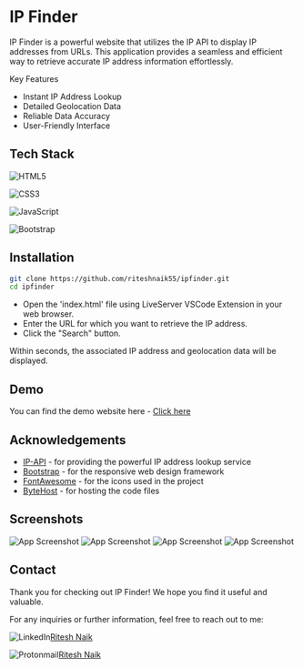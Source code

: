 
# IP Finder

IP Finder is a powerful website that utilizes the IP API to display IP addresses from URLs. This application provides a seamless and efficient way to retrieve accurate IP address information effortlessly.

Key Features
- Instant IP Address Lookup
- Detailed Geolocation Data
- Reliable Data Accuracy
- User-Friendly Interface





## Tech Stack

![HTML5](https://img.shields.io/badge/html5-%23E34F26.svg?style=for-the-badge&logo=html5&logoColor=white) 

![CSS3](https://img.shields.io/badge/css3-%231572B6.svg?style=for-the-badge&logo=css3&logoColor=white)

![JavaScript](https://img.shields.io/badge/javascript-%23323330.svg?style=for-the-badge&logo=javascript&logoColor=%23F7DF1E)

![Bootstrap](https://img.shields.io/badge/bootstrap-%238511FA.svg?style=for-the-badge&logo=bootstrap&logoColor=white)


## Installation

```bash
git clone https://github.com/riteshnaik55/ipfinder.git
cd ipfinder
```
 - Open the 'index.html' file using LiveServer VSCode Extension in your web browser.
 - Enter the URL for which you want to retrieve the IP address.
 - Click the "Search" button.
 
Within seconds, the associated IP address and geolocation data will be displayed.

## Demo

You can find the demo website here - [Click here](http://ipfinder.html-5.me/) 


## Acknowledgements

 - [IP-API](https://ip-api.com)  - for providing the powerful IP address lookup service
  - [Bootstrap](https://getbootstrap.com) - for the responsive web design framework
 - [FontAwesome](https://fontawesome.com)  - for the icons used in the project
 - [ByteHost](https://bytehost.com)  - for hosting the code files
 





## Screenshots

![App Screenshot](https://github.com/riteshnaik55/ipfinder/tree/main/build/screenshots/1.jpeg)
![App Screenshot](https://github.com/riteshnaik55/ipfinder/tree/main/build/screenshots/2.JPG)
![App Screenshot](https://github.com/riteshnaik55/ipfinder/tree/main/build/screenshots/3.jpeg)
![App Screenshot](https://github.com/riteshnaik55/ipfinder/tree/main/build/screenshots/4.jpeg)


## Contact
Thank you for checking out IP Finder! We hope you find it useful and valuable.

For any inquiries or further information, feel free to reach out to me:

![LinkedIn](https://img.shields.io/badge/linkedin-%230077B5.svg?style=for-the-badge&logo=linkedin&logoColor=white)[Ritesh Naik](https://linkedin.com/riteshnaik)

![Protonmail](https://img.shields.io/badge/ProtonMail-8B89CC?style=for-the-badge&logo=protonmail&logoColor=white)[Ritesh Naik](mailto:rrn434@pm.me)
